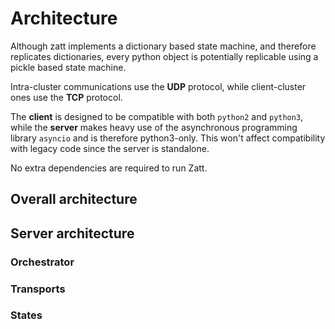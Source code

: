 # Architecture

Although zatt implements a dictionary based state machine, and therefore replicates dictionaries, every python object is potentially replicable using a pickle based state machine.

Intra-cluster communications use the **UDP** protocol, while client-cluster ones use the **TCP** protocol.

The **client** is designed to be compatible with both `python2` and `python3`, while the **server** makes heavy use of the asynchronous programming library `asyncio` and is therefore python3-only. This won't affect compatibility with legacy code since the server is standalone.


No extra dependencies are required to run Zatt.

## Overall architecture

## Server architecture


### Orchestrator

### Transports

### States
